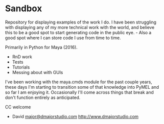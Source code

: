 # Sandbox
Repository for displaying examples of the work I do.
I have been struggling with displaying any of my more technical work with the world, and believe this to be a good spot to start generating code in the public eye. - Also a good spot where I can store code I use from time to time.

Primarily in Python for Maya (2016).
- RnD work
- Tests
- Tutorials
- Messing about with GUIs

I've been working with the maya.cmds module for the past couple years, these days I'm starting to transition some of that knowledge into PyMEL and so far I am enjoying it. Occasionally I'll come across things that break and don't function entirely as anticipated.

CC welcome
- David
major@dmajorstudio.com
http://www.dmajorstudio.com
